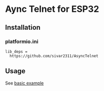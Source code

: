 # Aync Telnet for ESP32

## Installation

### platformio.ini
```
lib_deps =
  https://github.com/sivar2311/AsyncTelnet
```

## Usage

See [basic example](examples/basic/main.cpp)
